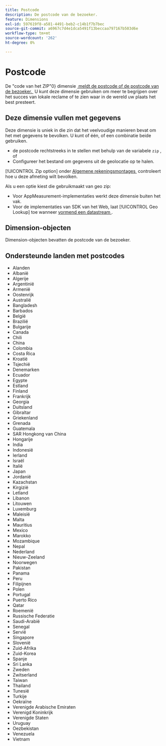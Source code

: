 ```yaml
---
title: Postcode
description: De postcode van de bezoeker.
feature: Dimensions
exl-id: 597619f8-a581-4491-beb2-c14b1f7b7bec
source-git-commit: a6967c7d4e1dca5491f13beccaa797167b503d6e
workflow-type: tm+mt
source-wordcount: '262'
ht-degree: 0%

---
```


# Postcode

De &quot;code van het ZIP&quot;0&rbrace; dimensie [&#x200B; meldt de postcode of de postcode van de bezoeker. &#x200B;](overview.md) U kunt deze dimensie gebruiken om meer te begrijpen over het succes van lokale reclame of te zien waar in de wereld uw plaats het best presteert.

## Deze dimensie vullen met gegevens

Deze dimensie is uniek in die zin dat het veelvoudige manieren bevat om het met gegevens te bevolken. U kunt of één, of een combinatie beide gebruiken.

* de postcode rechtstreeks in te stellen met behulp van de variabele `zip` , of
* Configureer het bestand om gegevens uit de geolocatie op te halen.

[!UICONTROL Zip option] onder [&#x200B; Algemene rekeningsmontages &#x200B;](/help/admin/tools/manage-rs/edit-settings/general/general-acct-settings-admin.md) controleert hoe u deze afmeting wilt bevolken.

Als u een optie kiest die gebruikmaakt van geo zip:

* Voor AppMeasurement-implementaties werkt deze dimensie buiten het vak.
* Voor de implementaties van SDK van het Web, laat [!UICONTROL Geo Lookup] toe wanneer [&#x200B; vormend een datastream &#x200B;](https://experienceleague.adobe.com/docs/experience-platform/datastreams/configure.html?lang=nl-NL).

## Dimension-objecten

Dimension-objecten bevatten de postcode van de bezoeker.

## Ondersteunde landen met postcodes

* Alanden
* Albanië
* Algerije
* Argentinië
* Armenië
* Oostenrijk
* Australië
* Bangladesh
* Barbados
* België
* Brazilië
* Bulgarije
* Canada
* Chili
* China
* Colombia
* Costa Rica
* Kroatië
* Tsjechië
* Denemarken
* Ecuador
* Egypte
* Estland
* Finland
* Frankrijk
* Georgia
* Duitsland
* Gibraltar
* Griekenland
* Grenada
* Guatemala
* SAR Hongkong van China
* Hongarije
* India
* Indonesië
* Ierland
* Israël
* Italië
* Japan
* Jordanië
* Kazachstan
* Kirgizië
* Letland
* Libanon
* Litouwen
* Luxemburg
* Maleisië
* Malta
* Mauritius
* Mexico
* Marokko
* Mozambique
* Nepal
* Nederland
* Nieuw-Zeeland
* Noorwegen
* Pakistan
* Panama
* Peru
* Filipijnen
* Polen
* Portugal
* Puerto Rico
* Qatar
* Roemenië
* Russische Federatie
* Saudi-Arabië
* Senegal
* Servië
* Singapore
* Slovenië
* Zuid-Afrika
* Zuid-Korea
* Spanje
* Sri Lanka
* Zweden
* Zwitserland
* Taiwan
* Thailand
* Tunesië
* Turkije
* Oekraïne
* Verenigde Arabische Emiraten
* Verenigd Koninkrijk
* Verenigde Staten
* Uruguay
* Oezbekistan
* Venezuela
* Vietnam

